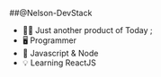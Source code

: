 ##@Nelson-DevStack

- 🖖🏼 Just another product of Today ;  
- 🖥️ Programmer 
- 🔖 Javascript & Node
- 💡 Learning ReactJS
<!---
Nelson-DevStack/Nelson-DevStack is a ✨ special ✨ repository because its `README.md` (this file) appears on your GitHub profile.
You can click the Preview link to take a look at your changes.
--->
